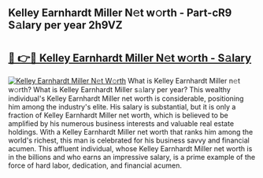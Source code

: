 ## Kelley Earnhardt Miller N𝚎t w𝚘rth - Part-cR9 S𝚊lary per year 2h9VZ

# <h2><a href="http://gc23zp.nevu.top/?p=Kelley+Earnhardt+Miller">🔗 👉🔴 Kelley Earnhardt Miller N𝚎t w𝚘rth - S𝚊lary</a></h2>

[![Kelley Earnhardt Miller N𝚎t W𝚘rth](https://i.imgur.com/Oavwk0R.jpeg)](http://gc23zp.nevu.top/?p=Kelley+Earnhardt+Miller)
What is Kelley Earnhardt Miller n𝚎t w𝚘rth? What is Kelley Earnhardt Miller s𝚊lary per year?
This wealthy individual's Kelley Earnhardt Miller net worth is considerable, positioning him among the industry's elite. His salary is substantial, but it is only a fraction of Kelley Earnhardt Miller net worth, which is believed to be amplified by his numerous business interests and valuable real estate holdings. With a Kelley Earnhardt Miller net worth that ranks him among the world's richest, this man is celebrated for his business savvy and financial acumen. This affluent individual, whose Kelley Earnhardt Miller net worth is in the billions and who earns an impressive salary, is a prime example of the force of hard labor, dedication, and financial acumen.
